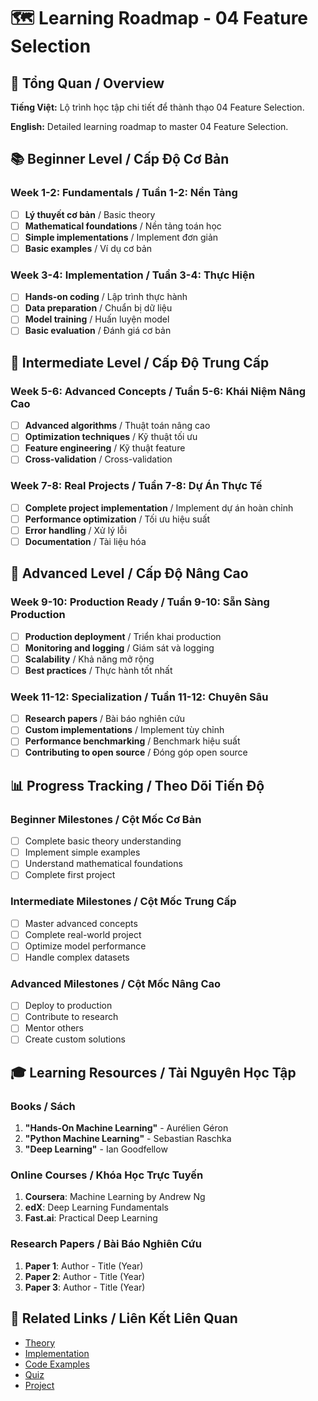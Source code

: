# 🗺️ Learning Roadmap - 04 Feature Selection

## 🎯 Tổng Quan / Overview

**Tiếng Việt:** Lộ trình học tập chi tiết để thành thạo 04 Feature Selection.

**English:** Detailed learning roadmap to master 04 Feature Selection.

## 📚 Beginner Level / Cấp Độ Cơ Bản

### Week 1-2: Fundamentals / Tuần 1-2: Nền Tảng
- [ ] **Lý thuyết cơ bản** / Basic theory
- [ ] **Mathematical foundations** / Nền tảng toán học
- [ ] **Simple implementations** / Implement đơn giản
- [ ] **Basic examples** / Ví dụ cơ bản

### Week 3-4: Implementation / Tuần 3-4: Thực Hiện
- [ ] **Hands-on coding** / Lập trình thực hành
- [ ] **Data preparation** / Chuẩn bị dữ liệu
- [ ] **Model training** / Huấn luyện model
- [ ] **Basic evaluation** / Đánh giá cơ bản

## 🔧 Intermediate Level / Cấp Độ Trung Cấp

### Week 5-6: Advanced Concepts / Tuần 5-6: Khái Niệm Nâng Cao
- [ ] **Advanced algorithms** / Thuật toán nâng cao
- [ ] **Optimization techniques** / Kỹ thuật tối ưu
- [ ] **Feature engineering** / Kỹ thuật feature
- [ ] **Cross-validation** / Cross-validation

### Week 7-8: Real Projects / Tuần 7-8: Dự Án Thực Tế
- [ ] **Complete project implementation** / Implement dự án hoàn chỉnh
- [ ] **Performance optimization** / Tối ưu hiệu suất
- [ ] **Error handling** / Xử lý lỗi
- [ ] **Documentation** / Tài liệu hóa

## 🚀 Advanced Level / Cấp Độ Nâng Cao

### Week 9-10: Production Ready / Tuần 9-10: Sẵn Sàng Production
- [ ] **Production deployment** / Triển khai production
- [ ] **Monitoring and logging** / Giám sát và logging
- [ ] **Scalability** / Khả năng mở rộng
- [ ] **Best practices** / Thực hành tốt nhất

### Week 11-12: Specialization / Tuần 11-12: Chuyên Sâu
- [ ] **Research papers** / Bài báo nghiên cứu
- [ ] **Custom implementations** / Implement tùy chỉnh
- [ ] **Performance benchmarking** / Benchmark hiệu suất
- [ ] **Contributing to open source** / Đóng góp open source

## 📊 Progress Tracking / Theo Dõi Tiến Độ

### Beginner Milestones / Cột Mốc Cơ Bản
- [ ] Complete basic theory understanding
- [ ] Implement simple examples
- [ ] Understand mathematical foundations
- [ ] Complete first project

### Intermediate Milestones / Cột Mốc Trung Cấp
- [ ] Master advanced concepts
- [ ] Complete real-world project
- [ ] Optimize model performance
- [ ] Handle complex datasets

### Advanced Milestones / Cột Mốc Nâng Cao
- [ ] Deploy to production
- [ ] Contribute to research
- [ ] Mentor others
- [ ] Create custom solutions

## 🎓 Learning Resources / Tài Nguyên Học Tập

### Books / Sách
1. **"Hands-On Machine Learning"** - Aurélien Géron
2. **"Python Machine Learning"** - Sebastian Raschka
3. **"Deep Learning"** - Ian Goodfellow

### Online Courses / Khóa Học Trực Tuyến
1. **Coursera**: Machine Learning by Andrew Ng
2. **edX**: Deep Learning Fundamentals
3. **Fast.ai**: Practical Deep Learning

### Research Papers / Bài Báo Nghiên Cứu
1. **Paper 1**: Author - Title (Year)
2. **Paper 2**: Author - Title (Year)
3. **Paper 3**: Author - Title (Year)

## 🔗 Related Links / Liên Kết Liên Quan

- [Theory](./THEORY_04_feature_selection.md)
- [Implementation](./IMPLEMENTATION_04_feature_selection.md)
- [Code Examples](./CODE_EXAMPLES_04_feature_selection.md)
- [Quiz](./QUIZ_04_feature_selection.md)
- [Project](./PROJECT_04_feature_selection.md)
